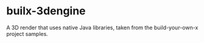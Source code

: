 # builx-3dengine
A 3D render that uses native Java libraries, taken from the build-your-own-x project samples.

